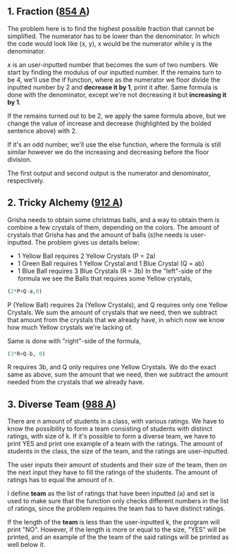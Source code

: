## 1. Fraction ([854 A](http://codeforces.com/contest/854/problem/A))
The problem here is to find the highest possible fraction that cannot be simplified. The numerator has to be lower than the denominator. In which the code would look like (x, y), x would be the numerator while y is the denominator.

*x* is an user-inputted number that becomes the sum of two numbers. We start by finding the modulus of our inputted number. If the remains turn to be 4, we'll use the if function, where as the numerator we floor divide the inputted number by 2 and **decrease it by 1**, print it after. Same formula is done with the denominator, except we're not decreasing it but **increasing it by 1**.

If the remains turned out to be 2, we apply the same formula above, but we change the value of increase and decrease (highlighted by the bolded sentence above) with 2.

If it's an odd number, we'll use the else function, where the formula is still similar however we do the increasing and decreasing before the floor division.

The first output and second output is the numerator and denominator, respectively.

## 2. Tricky Alchemy ([912 A](http://codeforces.com/contest/912/problem/A))
Grisha needs to obtain some christmas balls, and a way to obtain them is combine a few crystals of them, depending on the colors. The amount of crystals that Grisha has and the amount of balls (s)he needs is user-inputted. 
The problem gives us details below:
- 1 Yellow Ball requires 2 Yellow Crystals (P = 2a)
- 1 Green Ball requires 1 Yellow Crystal and 1 Blue Crystal (Q = ab)
- 1 Blue Ball requires 3 Blue Crystals (R = 3b)
In the "left"-side of the formula we see the Balls that requires some Yellow crystals,
```python
(2*P+Q-a,0)
```
P (Yellow Ball) requires 2a (Yellow Crystals), and Q requires only one Yellow Crystals. We sum the amount of crystals that we need, then we subtract that amount from the crystals that we already have, in which now we know how much Yellow crystals we're lacking of.

Same is done with "right"-side of the formula,
```python
(3*R+Q-b, 0)
```
R requires 3b, and Q only requires one Yellow Crystals. We do the exact same as above, sum the amount that we need, then we subtract the amount needed from the crystals that we already have.

## 3. Diverse Team ([988 A](http://codeforces.com/contest/988/problem/A))
There are n amount of students in a class, with various ratings. We have to know the possibility to form a team consisting of students with distinct ratings, with size of k. If it's possible to form a diverse team, we have to print YES and print one example of a team with the ratings. The amount of students in the class, the size of the team, and the ratings are user-inputted.

The user inputs their amount of students and their size of the team, then on the next input they have to fill the ratings of the students. The amount of ratings has to equal the amount of n.

I define **team** as the list of ratings that have been inputted (a) and set is used to make sure that the function only checks different numbers in the list of ratings, since the problem requires the team has to have distinct ratings.

If the length of the **team** is less than the user-inputted k, the program will print "NO". However, if the length is more or equal to the size, "YES" will be printed, and an example of the the team of the said ratings will be printed as well below it.




